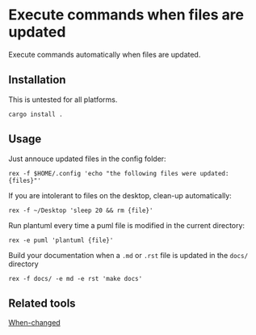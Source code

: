 # Execute commands when files are updated

Execute commands automatically when files are updated.

## Installation 

This is untested for all platforms.

```console
cargo install .
```

## Usage

Just annouce updated files in the config folder:

```console
rex -f $HOME/.config 'echo "the following files were updated: {files}"'
```

If you are intolerant to files on the desktop, clean-up automatically:

```console
rex -f ~/Desktop 'sleep 20 && rm {file}'
```

Run plantuml every time a puml file is modified in the current directory: 

```console
rex -e puml 'plantuml {file}'
```

Build your documentation when a `.md` or `.rst` file is updated in the `docs/` directory

```console
rex -f docs/ -e md -e rst 'make docs'
```

## Related tools

[When-changed](https://github.com/joh/when-changed)

